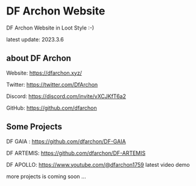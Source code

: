 # DF Archon Website

DF Archon Website in Loot Style :-)

latest update: 2023.3.6



## about DF Archon

Website: https://dfarchon.xyz/

Twitter: https://twitter.com/DfArchon

Discord: https://discord.com/invite/vXCJKfT6a2

GitHub: https://github.com/dfarchon



## Some Projects

DF GAIA :  https://github.com/dfarchon/DF-GAIA

DF ARTEMIS: https://github.com/dfarchon/DF-ARTEMIS

DF APOLLO: https://www.youtube.com/@dfarchon1759 latest video demo

more projects is coming soon ...
